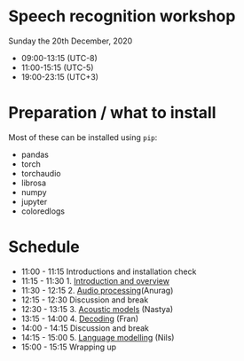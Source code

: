 # Speech recognition workshop

Sunday the 20th December, 2020

* 09:00-13:15 (UTC-8)
* 11:00-15:15 (UTC-5)
* 19:00-23:15 (UTC+3)

# Preparation / what to install

Most of these can be installed using `pip`:

- pandas
- torch
- torchaudio
- librosa 
- numpy
- jupyter
- coloredlogs

# Schedule

* 11:00 - 11:15 Introductions and installation check
* 11:15 - 11:30 1. [Introduction and overview](https://github.com/ftyers/iu-hse-asr-workshop/raw/main/slides/introduction.pdf)
* 11:30 - 12:15 2. [Audio processing](notebooks/Audio_Processing.ipynb)(Anurag)
* 12:15 - 12:30 Discussion and break
* 12:30 - 13:15 3. [Acoustic models](notebooks/Acoustic_Model.ipynb) (Nastya)
* 13:15 - 14:00 4. [Decoding](notebooks/CTC_Decoder.ipynb) (Fran)
* 14:00 - 14:15 Discussion and break
* 14:15 - 15:00 5. [Language modelling](notebooks/Language_Modelling.ipynb) (Nils)
* 15:00 - 15:15 Wrapping up
